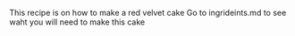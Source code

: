 This recipe is on how to make a red velvet cake
Go to ingrideints.md to see waht you will need to make this cake